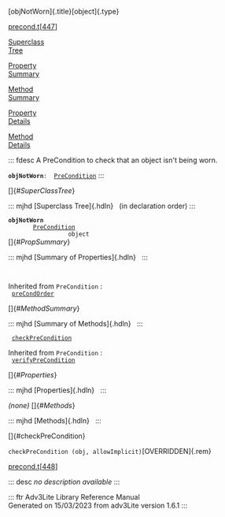 [objNotWorn]{.title}[object]{.type}

[precond.t](../file/precond.t.html)\[[447](../source/precond.t.html#447)\]

[Superclass\
Tree](#_SuperClassTree_)

[Property\
Summary](#_PropSummary_)

[Method\
Summary](#_MethodSummary_)

[Property\
Details](#_Properties_)

[Method\
Details](#_Methods_)

::: fdesc
A PreCondition to check that an object isn\'t being worn.

**`objNotWorn`**` :   `[`PreCondition`](../object/PreCondition.html)
:::

[]{#_SuperClassTree_}

::: mjhd
[Superclass Tree]{.hdln}   (in declaration order)
:::

**`objNotWorn`**\
`         `[`PreCondition`](../object/PreCondition.html)\
`                 object`\
[]{#_PropSummary_}

::: mjhd
[Summary of Properties]{.hdln}  
:::

` `

Inherited from `PreCondition` :\
` `[`preCondOrder`](../object/PreCondition.html#preCondOrder)`  `

[]{#_MethodSummary_}

::: mjhd
[Summary of Methods]{.hdln}  
:::

` `[`checkPreCondition`](#checkPreCondition)`  `

Inherited from `PreCondition` :\
` `[`verifyPreCondition`](../object/PreCondition.html#verifyPreCondition)`  `

[]{#_Properties_}

::: mjhd
[Properties]{.hdln}  
:::

*(none)* []{#_Methods_}

::: mjhd
[Methods]{.hdln}  
:::

[]{#checkPreCondition}

`checkPreCondition (obj, allowImplicit)`[OVERRIDDEN]{.rem}

[precond.t](../file/precond.t.html)\[[448](../source/precond.t.html#448)\]

::: desc
*no description available*
:::

::: ftr
Adv3Lite Library Reference Manual\
Generated on 15/03/2023 from adv3Lite version 1.6.1
:::
